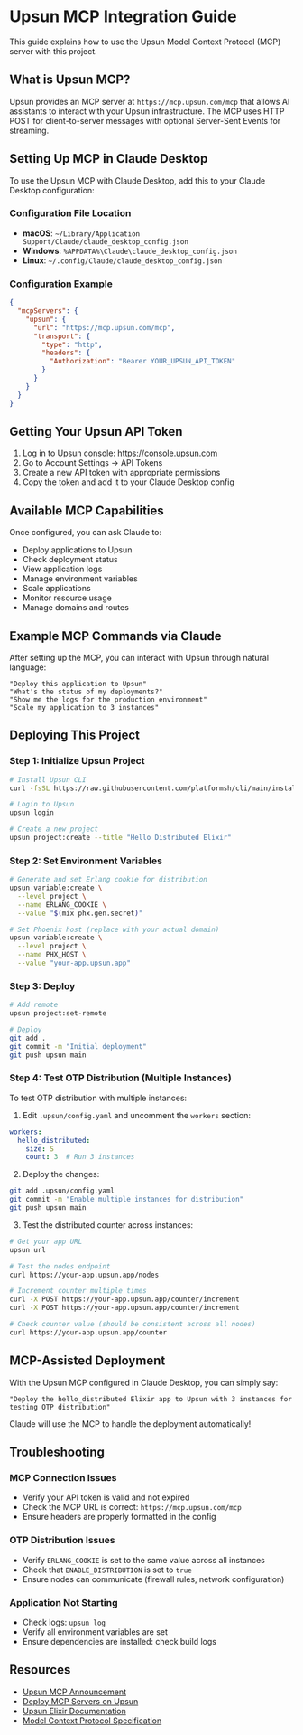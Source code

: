 # Upsun MCP Integration Guide

This guide explains how to use the Upsun Model Context Protocol (MCP) server with this project.

## What is Upsun MCP?

Upsun provides an MCP server at `https://mcp.upsun.com/mcp` that allows AI assistants to interact with your Upsun infrastructure. The MCP uses HTTP POST for client-to-server messages with optional Server-Sent Events for streaming.

## Setting Up MCP in Claude Desktop

To use the Upsun MCP with Claude Desktop, add this to your Claude Desktop configuration:

### Configuration File Location

- **macOS**: `~/Library/Application Support/Claude/claude_desktop_config.json`
- **Windows**: `%APPDATA%\Claude\claude_desktop_config.json`
- **Linux**: `~/.config/Claude/claude_desktop_config.json`

### Configuration Example

```json
{
  "mcpServers": {
    "upsun": {
      "url": "https://mcp.upsun.com/mcp",
      "transport": {
        "type": "http",
        "headers": {
          "Authorization": "Bearer YOUR_UPSUN_API_TOKEN"
        }
      }
    }
  }
}
```

## Getting Your Upsun API Token

1. Log in to Upsun console: https://console.upsun.com
2. Go to Account Settings → API Tokens
3. Create a new API token with appropriate permissions
4. Copy the token and add it to your Claude Desktop config

## Available MCP Capabilities

Once configured, you can ask Claude to:

- Deploy applications to Upsun
- Check deployment status
- View application logs
- Manage environment variables
- Scale applications
- Monitor resource usage
- Manage domains and routes

## Example MCP Commands via Claude

After setting up the MCP, you can interact with Upsun through natural language:

```
"Deploy this application to Upsun"
"What's the status of my deployments?"
"Show me the logs for the production environment"
"Scale my application to 3 instances"
```

## Deploying This Project

### Step 1: Initialize Upsun Project

```bash
# Install Upsun CLI
curl -fsSL https://raw.githubusercontent.com/platformsh/cli/main/installer.sh | bash

# Login to Upsun
upsun login

# Create a new project
upsun project:create --title "Hello Distributed Elixir"
```

### Step 2: Set Environment Variables

```bash
# Generate and set Erlang cookie for distribution
upsun variable:create \
  --level project \
  --name ERLANG_COOKIE \
  --value "$(mix phx.gen.secret)"

# Set Phoenix host (replace with your actual domain)
upsun variable:create \
  --level project \
  --name PHX_HOST \
  --value "your-app.upsun.app"
```

### Step 3: Deploy

```bash
# Add remote
upsun project:set-remote

# Deploy
git add .
git commit -m "Initial deployment"
git push upsun main
```

### Step 4: Test OTP Distribution (Multiple Instances)

To test OTP distribution with multiple instances:

1. Edit `.upsun/config.yaml` and uncomment the `workers` section:

```yaml
workers:
  hello_distributed:
    size: S
    count: 3  # Run 3 instances
```

2. Deploy the changes:

```bash
git add .upsun/config.yaml
git commit -m "Enable multiple instances for distribution"
git push upsun main
```

3. Test the distributed counter across instances:

```bash
# Get your app URL
upsun url

# Test the nodes endpoint
curl https://your-app.upsun.app/nodes

# Increment counter multiple times
curl -X POST https://your-app.upsun.app/counter/increment
curl -X POST https://your-app.upsun.app/counter/increment

# Check counter value (should be consistent across all nodes)
curl https://your-app.upsun.app/counter
```

## MCP-Assisted Deployment

With the Upsun MCP configured in Claude Desktop, you can simply say:

```
"Deploy the hello_distributed Elixir app to Upsun with 3 instances for testing OTP distribution"
```

Claude will use the MCP to handle the deployment automatically!

## Troubleshooting

### MCP Connection Issues

- Verify your API token is valid and not expired
- Check the MCP URL is correct: `https://mcp.upsun.com/mcp`
- Ensure headers are properly formatted in the config

### OTP Distribution Issues

- Verify `ERLANG_COOKIE` is set to the same value across all instances
- Check that `ENABLE_DISTRIBUTION` is set to `true`
- Ensure nodes can communicate (firewall rules, network configuration)

### Application Not Starting

- Check logs: `upsun log`
- Verify all environment variables are set
- Ensure dependencies are installed: check build logs

## Resources

- [Upsun MCP Announcement](https://devcenter.upsun.com/posts/upsun-mcp-announcement/)
- [Deploy MCP Servers on Upsun](https://devcenter.upsun.com/posts/deploy-mcp-servers-on-upsun/)
- [Upsun Elixir Documentation](https://docs.upsun.com/languages/elixir.html)
- [Model Context Protocol Specification](https://modelcontextprotocol.io/)
